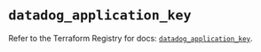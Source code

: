 # `datadog_application_key`

Refer to the Terraform Registry for docs: [`datadog_application_key`](https://registry.terraform.io/providers/datadog/datadog/3.55.0/docs/resources/application_key).
